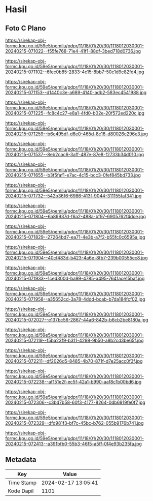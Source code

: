 # Hasil

## Foto C Plano

https://sirekap-obj-formc.kpu.go.id/59e5/pemilu/pdpr/11/18/01/20/30/1118012030001-20240215-071022--f55fe768-71e4-41f1-88df-3bed718d0736.jpg

https://sirekap-obj-formc.kpu.go.id/59e5/pemilu/pdpr/11/18/01/20/30/1118012030001-20240215-071102--6fec0b85-2833-4c15-8bb7-50c1d9c82fd4.jpg

https://sirekap-obj-formc.kpu.go.id/59e5/pemilu/pdpr/11/18/01/20/30/1118012030001-20240215-071153--d1440c3e-a689-4140-adb2-583ec4541988.jpg

https://sirekap-obj-formc.kpu.go.id/59e5/pemilu/pdpr/11/18/01/20/30/1118012030001-20240215-071225--fc8c4c27-e8a1-4fd0-b02e-20f572ed220c.jpg

https://sirekap-obj-formc.kpu.go.id/59e5/pemilu/pdpr/11/18/01/20/30/1118012030001-20240215-071259--b6c495df-d6e0-465d-8c16-d80026c296e3.jpg

https://sirekap-obj-formc.kpu.go.id/59e5/pemilu/pdpr/11/18/01/20/30/1118012030001-20240215-071537--8eb2cac6-3aff-487e-87e8-f2733b34d010.jpg

https://sirekap-obj-formc.kpu.go.id/59e5/pemilu/pdpr/11/18/01/20/30/1118012030001-20240215-071655--b3f5faf1-e7ac-4c15-bcc3-0fef845bd733.jpg

https://sirekap-obj-formc.kpu.go.id/59e5/pemilu/pdpr/11/18/01/20/30/1118012030001-20240215-071732--542b36f6-6986-413f-9044-311155faf341.jpg

https://sirekap-obj-formc.kpu.go.id/59e5/pemilu/pdpr/11/18/01/20/30/1118012030001-20240215-071804--6a89937d-f6a2-488a-bf97-6905762f4dce.jpg

https://sirekap-obj-formc.kpu.go.id/59e5/pemilu/pdpr/11/18/01/20/30/1118012030001-20240215-071829--27264bd7-ea71-4e3b-a7f2-b55fc0c6595a.jpg

https://sirekap-obj-formc.kpu.go.id/59e5/pemilu/pdpr/11/18/01/20/30/1118012030001-20240215-071904--40cf483d-b423-4a6e-8fb7-239b00555ec8.jpg

https://sirekap-obj-formc.kpu.go.id/59e5/pemilu/pdpr/11/18/01/20/30/1118012030001-20240215-071933--1ced300d-ba99-4785-a495-7641ace15baf.jpg

https://sirekap-obj-formc.kpu.go.id/59e5/pemilu/pdpr/11/18/01/20/30/1118012030001-20240215-071958--a35652cd-3a78-4ddd-bcab-b7da184fcf02.jpg

https://sirekap-obj-formc.kpu.go.id/59e5/pemilu/pdpr/11/18/01/20/30/1118012030001-20240215-072027--e137bc56-2867-44a6-842b-b6cb2be8180a.jpg

https://sirekap-obj-formc.kpu.go.id/59e5/pemilu/pdpr/11/18/01/20/30/1118012030001-20240215-072119--f5ba23f9-b311-4298-9b50-a8b2cd3be65f.jpg

https://sirekap-obj-formc.kpu.go.id/59e5/pemilu/pdpr/11/18/01/20/30/1118012030001-20240215-072211--df2026d5-8485-4b70-871f-d7e25acc0f3f.jpg

https://sirekap-obj-formc.kpu.go.id/59e5/pemilu/pdpr/11/18/01/20/30/1118012030001-20240215-072238--af151e2f-ec5f-42a1-b990-aaf8c1b00bd6.jpg

https://sirekap-obj-formc.kpu.go.id/59e5/pemilu/pdpr/11/18/01/20/30/1118012030001-20240215-072306--c3bd7b58-60f3-4177-8264-0db6919fe0f7.jpg

https://sirekap-obj-formc.kpu.go.id/59e5/pemilu/pdpr/11/18/01/20/30/1118012030001-20240215-072329--dfd981f3-bf7c-45bc-b762-055b9176b741.jpg

https://sirekap-obj-formc.kpu.go.id/59e5/pemilu/pdpr/11/18/01/20/30/1118012030001-20240215-072413--a391bfb0-55b3-46f5-a5ff-0f4e93b235fa.jpg


## Metadata

| Key        | Value               |
| ---------- | ------------------- |
| Time Stamp | 2024-02-17 13:05:41 |
| Kode Dapil | 1101                |




